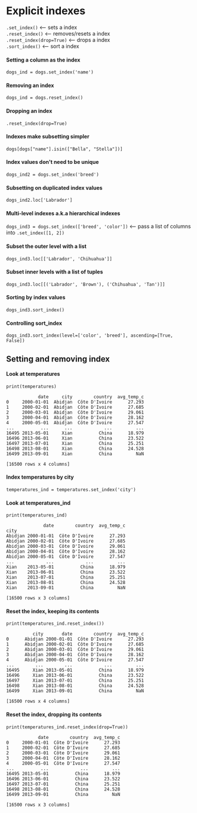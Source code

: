# Explicit indexes

`.set_index()` <-- sets a index <br />
`.reset_index()` <-- removes/resets a index <br />
`.reset_index(drop=True)` <-- drops a index <br />
`.sort_index()` <-- sort a index <br />

#### Setting a column as the index
 `dogs_ind = dogs.set_index('name')`<br />
 
#### Removing an index
`dogs_ind = dogs.reset_index()`<br /> 
 
 #### Dropping an index
`.reset_index(drop=True)`<br />

#### Indexes make subsetting simpler
`dogs[dogs["name"].isin(["Bella", "Stella"])]`<br /> 

#### Index values don't need to be unique
`dogs_ind2 = dogs.set_index('breed')`<br />

#### Subsetting on duplicated index values
`dogs_ind2.loc['Labrador']`<br />

#### Multi-level indexes a.k.a hierarchical indexes
`dogs_ind3 = dogs.set_index(['breed', 'color'])` <-- pass a list of columns into `.set_index([1, 2])`<br />

#### Subset the outer level with a list
`dogs_ind3.loc[['Labrador', 'Chihuahua']]`<br />

#### Subset inner levels with a list of tuples
`dogs_ind3.loc[[('Labrador', 'Brown'), ('Chihuahua', 'Tan')]]`<br />

#### Sorting by index values
`dogs_ind3.sort_index()`<br />

#### Controlling sort_index
`dogs_ind3.sort_index(level=['color', 'breed'], ascending=[True, False])`

## Setting and removing index
#### Look at temperatures
`print(temperatures)`

                date     city        country  avg_temp_c
    0     2000-01-01  Abidjan  Côte D'Ivoire      27.293
    1     2000-02-01  Abidjan  Côte D'Ivoire      27.685
    2     2000-03-01  Abidjan  Côte D'Ivoire      29.061
    3     2000-04-01  Abidjan  Côte D'Ivoire      28.162
    4     2000-05-01  Abidjan  Côte D'Ivoire      27.547
    ...          ...      ...            ...         ...
    16495 2013-05-01     Xian          China      18.979
    16496 2013-06-01     Xian          China      23.522
    16497 2013-07-01     Xian          China      25.251
    16498 2013-08-01     Xian          China      24.528
    16499 2013-09-01     Xian          China         NaN

    [16500 rows x 4 columns]

#### Index temperatures by city
`temperatures_ind = temperatures.set_index('city')`

#### Look at temperatures_ind
`print(temperatures_ind)`
    
                  date        country  avg_temp_c
    city                                         
    Abidjan 2000-01-01  Côte D'Ivoire      27.293
    Abidjan 2000-02-01  Côte D'Ivoire      27.685
    Abidjan 2000-03-01  Côte D'Ivoire      29.061
    Abidjan 2000-04-01  Côte D'Ivoire      28.162
    Abidjan 2000-05-01  Côte D'Ivoire      27.547
    ...            ...            ...         ...
    Xian    2013-05-01          China      18.979
    Xian    2013-06-01          China      23.522
    Xian    2013-07-01          China      25.251
    Xian    2013-08-01          China      24.528
    Xian    2013-09-01          China         NaN

    [16500 rows x 3 columns]    

#### Reset the index, keeping its contents
`print(temperatures_ind.reset_index())`

              city       date        country  avg_temp_c
    0      Abidjan 2000-01-01  Côte D'Ivoire      27.293
    1      Abidjan 2000-02-01  Côte D'Ivoire      27.685
    2      Abidjan 2000-03-01  Côte D'Ivoire      29.061
    3      Abidjan 2000-04-01  Côte D'Ivoire      28.162
    4      Abidjan 2000-05-01  Côte D'Ivoire      27.547
    ...        ...        ...            ...         ...
    16495     Xian 2013-05-01          China      18.979
    16496     Xian 2013-06-01          China      23.522
    16497     Xian 2013-07-01          China      25.251
    16498     Xian 2013-08-01          China      24.528
    16499     Xian 2013-09-01          China         NaN

    [16500 rows x 4 columns]

#### Reset the index, dropping its contents
`print(temperatures_ind.reset_index(drop=True))`
    
                date        country  avg_temp_c
    0     2000-01-01  Côte D'Ivoire      27.293
    1     2000-02-01  Côte D'Ivoire      27.685
    2     2000-03-01  Côte D'Ivoire      29.061
    3     2000-04-01  Côte D'Ivoire      28.162
    4     2000-05-01  Côte D'Ivoire      27.547
    ...          ...            ...         ...
    16495 2013-05-01          China      18.979
    16496 2013-06-01          China      23.522
    16497 2013-07-01          China      25.251
    16498 2013-08-01          China      24.528
    16499 2013-09-01          China         NaN

    [16500 rows x 3 columns]
